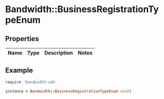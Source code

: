# Bandwidth::BusinessRegistrationTypeEnum

## Properties

| Name | Type | Description | Notes |
| ---- | ---- | ----------- | ----- |

## Example

```ruby
require 'bandwidth-sdk'

instance = Bandwidth::BusinessRegistrationTypeEnum.new()
```


